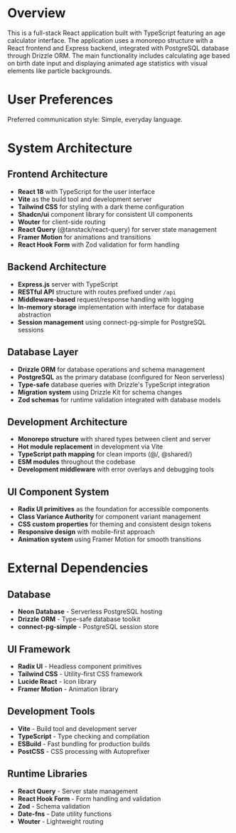 # Overview

This is a full-stack React application built with TypeScript featuring an age calculator interface. The application uses a monorepo structure with a React frontend and Express backend, integrated with PostgreSQL database through Drizzle ORM. The main functionality includes calculating age based on birth date input and displaying animated age statistics with visual elements like particle backgrounds.

# User Preferences

Preferred communication style: Simple, everyday language.

# System Architecture

## Frontend Architecture
- **React 18** with TypeScript for the user interface
- **Vite** as the build tool and development server
- **Tailwind CSS** for styling with a dark theme configuration
- **Shadcn/ui** component library for consistent UI components
- **Wouter** for client-side routing
- **React Query** (@tanstack/react-query) for server state management
- **Framer Motion** for animations and transitions
- **React Hook Form** with Zod validation for form handling

## Backend Architecture
- **Express.js** server with TypeScript
- **RESTful API** structure with routes prefixed under `/api`
- **Middleware-based** request/response handling with logging
- **In-memory storage** implementation with interface for database abstraction
- **Session management** using connect-pg-simple for PostgreSQL sessions

## Database Layer
- **Drizzle ORM** for database operations and schema management
- **PostgreSQL** as the primary database (configured for Neon serverless)
- **Type-safe** database queries with Drizzle's TypeScript integration
- **Migration system** using Drizzle Kit for schema changes
- **Zod schemas** for runtime validation integrated with database models

## Development Architecture
- **Monorepo structure** with shared types between client and server
- **Hot module replacement** in development via Vite
- **TypeScript path mapping** for clean imports (@/, @shared/)
- **ESM modules** throughout the codebase
- **Development middleware** with error overlays and debugging tools

## UI Component System
- **Radix UI primitives** as the foundation for accessible components
- **Class Variance Authority** for component variant management
- **CSS custom properties** for theming and consistent design tokens
- **Responsive design** with mobile-first approach
- **Animation system** using Framer Motion for smooth transitions

# External Dependencies

## Database
- **Neon Database** - Serverless PostgreSQL hosting
- **Drizzle ORM** - Type-safe database toolkit
- **connect-pg-simple** - PostgreSQL session store

## UI Framework
- **Radix UI** - Headless component primitives
- **Tailwind CSS** - Utility-first CSS framework
- **Lucide React** - Icon library
- **Framer Motion** - Animation library

## Development Tools
- **Vite** - Build tool and development server
- **TypeScript** - Type checking and compilation
- **ESBuild** - Fast bundling for production builds
- **PostCSS** - CSS processing with Autoprefixer

## Runtime Libraries
- **React Query** - Server state management
- **React Hook Form** - Form handling and validation
- **Zod** - Schema validation
- **Date-fns** - Date utility functions
- **Wouter** - Lightweight routing